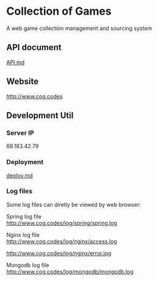 # Collection of Games
A web game collection management and sourcing system

## API document
[API.md](API.md)

## Website
http://www.cog.codes

## Development Util
### Server IP

68.183.42.79

### Deployment

[deploy.md](./deploy/README.md)


### Log files
Some log files can diretly be viewed by web browser:

Spring log file\
http://www.cog.codes/log/spring/spring.log

Nginx log file\
http://www.cog.codes/log/nginx/access.log 

http://www.cog.codes/log/nginx/error.log

Mongodb log file\
http://www.cog.codes/log/mongodb/mongodb.log
